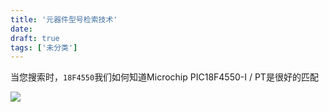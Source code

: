```yaml
---
title: '元器件型号检索技术'
date: 
draft: true
tags: ['未分类']
---
```


当您搜索时，`18F4550`我们如何知道Microchip PIC18F4550-I / PT是很好的匹配

![](https://images.ctfassets.net/vne94x762vsn/attachment_post_3515/a503ba03fb1e53fc0af60612660cec68/attachment_post_3515)
